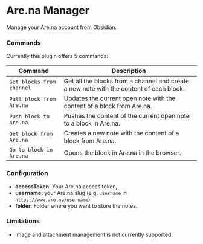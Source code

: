# Are.na Manager

Manage your Are.na account from Obsidian.

### Commands

Currently this plugin offers 5 commands:

| Command                   | Description                                                                             |
| ------------------------- | --------------------------------------------------------------------------------------- |
| `Get blocks from channel` | Get all the blocks from a channel and create a new note with the content of each block. |
| `Pull block from Are.na`  | Updates the current open note with the content of a block from Are.na.                  |
| `Push block to Are.na`    | Pushes the content of the current open note to a block in Are.na.                       |
| `Get block from Are.na`   | Creates a new note with the content of a block from Are.na.                             |
| `Go to block in Are.na`   | Opens the block in Are.na in the browser.                                               |

### Configuration

-   **accessToken**: Your Are.na access token,
-   **username**: your Are.na slug (e.g. `username` in `https://www.are.na/username`),
-   **folder**: Folder where you want to store the notes.

### Limitations

-   Image and attachment management is not currently supported.
